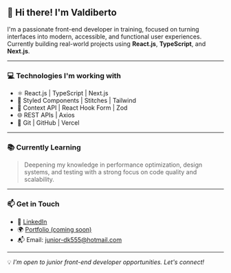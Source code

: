 ## 👋 Hi there! I'm Valdiberto

I'm a passionate front-end developer in training, focused on turning interfaces into modern, accessible, and functional user experiences.  
Currently building real-world projects using **React.js**, **TypeScript**, and **Next.js**.

---

### 💻 Technologies I'm working with

- ⚛️ React.js | TypeScript | Next.js  
- 💅 Styled Components | Stitches | Tailwind  
- 🧩 Context API | React Hook Form | Zod  
- 🌐 REST APIs | Axios  
- 🔧 Git | GitHub | Vercel  


---

### 📚 Currently Learning

> Deepening my knowledge in performance optimization, design systems, and testing with a strong focus on code quality and scalability.

---

### 📫 Get in Touch

- 💼 [LinkedIn](https://www.linkedin.com/in/valdiberto/)  
- 🌍 [Portfolio (coming soon)]()  
- 📬 Email: junior-dk555@hotmail.com

---

💡 *I'm open to junior front-end developer opportunities. Let's connect!*
